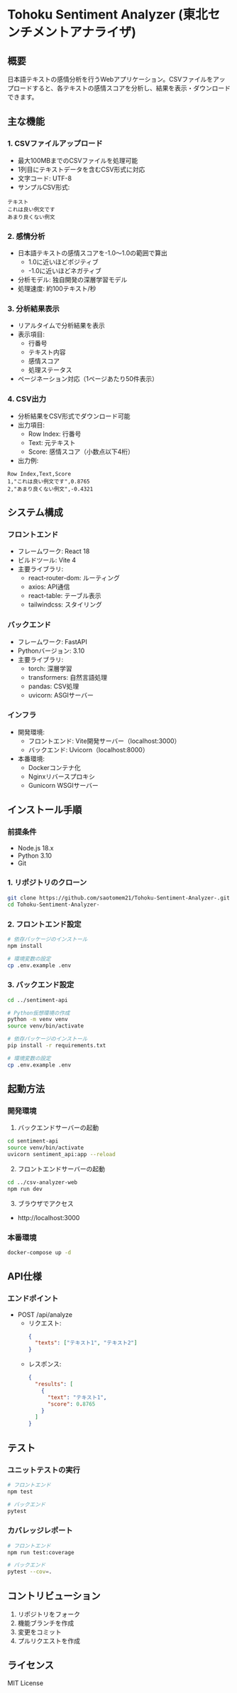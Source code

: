 # Tohoku Sentiment Analyzer (東北センチメントアナライザ)

## 概要

日本語テキストの感情分析を行うWebアプリケーション。CSVファイルをアップロードすると、各テキストの感情スコアを分析し、結果を表示・ダウンロードできます。

## 主な機能

### 1. CSVファイルアップロード
- 最大100MBまでのCSVファイルを処理可能
- 1列目にテキストデータを含むCSV形式に対応
- 文字コード: UTF-8
- サンプルCSV形式:
```csv
テキスト
これは良い例文です
あまり良くない例文
```

### 2. 感情分析
- 日本語テキストの感情スコアを-1.0〜1.0の範囲で算出
  - 1.0に近いほどポジティブ
  - -1.0に近いほどネガティブ
- 分析モデル: 独自開発の深層学習モデル
- 処理速度: 約100テキスト/秒

### 3. 分析結果表示
- リアルタイムで分析結果を表示
- 表示項目:
  - 行番号
  - テキスト内容
  - 感情スコア
  - 処理ステータス
- ページネーション対応（1ページあたり50件表示）

### 4. CSV出力
- 分析結果をCSV形式でダウンロード可能
- 出力項目:
  - Row Index: 行番号
  - Text: 元テキスト
  - Score: 感情スコア（小数点以下4桁）
- 出力例:
```csv
Row Index,Text,Score
1,"これは良い例文です",0.8765
2,"あまり良くない例文",-0.4321
```

## システム構成

### フロントエンド
- フレームワーク: React 18
- ビルドツール: Vite 4
- 主要ライブラリ:
  - react-router-dom: ルーティング
  - axios: API通信
  - react-table: テーブル表示
  - tailwindcss: スタイリング

### バックエンド
- フレームワーク: FastAPI
- Pythonバージョン: 3.10
- 主要ライブラリ:
  - torch: 深層学習
  - transformers: 自然言語処理
  - pandas: CSV処理
  - uvicorn: ASGIサーバー

### インフラ
- 開発環境:
  - フロントエンド: Vite開発サーバー（localhost:3000）
  - バックエンド: Uvicorn（localhost:8000）
- 本番環境:
  - Dockerコンテナ化
  - Nginxリバースプロキシ
  - Gunicorn WSGIサーバー

## インストール手順

### 前提条件
- Node.js 18.x
- Python 3.10
- Git

### 1. リポジトリのクローン
```bash
git clone https://github.com/saotomem21/Tohoku-Sentiment-Analyzer-.git
cd Tohoku-Sentiment-Analyzer-
```

### 2. フロントエンド設定
```bash
# 依存パッケージのインストール
npm install

# 環境変数の設定
cp .env.example .env
```

### 3. バックエンド設定
```bash
cd ../sentiment-api

# Python仮想環境の作成
python -m venv venv
source venv/bin/activate

# 依存パッケージのインストール
pip install -r requirements.txt

# 環境変数の設定
cp .env.example .env
```

## 起動方法

### 開発環境
1. バックエンドサーバーの起動
```bash
cd sentiment-api
source venv/bin/activate
uvicorn sentiment_api:app --reload
```

2. フロントエンドサーバーの起動
```bash
cd ../csv-analyzer-web
npm run dev
```

3. ブラウザでアクセス
- http://localhost:3000

### 本番環境
```bash
docker-compose up -d
```

## API仕様

### エンドポイント
- POST /api/analyze
  - リクエスト:
    ```json
    {
      "texts": ["テキスト1", "テキスト2"]
    }
    ```
  - レスポンス:
    ```json
    {
      "results": [
        {
          "text": "テキスト1",
          "score": 0.8765
        }
      ]
    }
    ```

## テスト
### ユニットテストの実行
```bash
# フロントエンド
npm test

# バックエンド
pytest
```

### カバレッジレポート
```bash
# フロントエンド
npm run test:coverage

# バックエンド
pytest --cov=.
```

## コントリビューション
1. リポジトリをフォーク
2. 機能ブランチを作成
3. 変更をコミット
4. プルリクエストを作成

## ライセンス
MIT License

